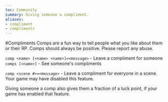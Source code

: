 ```yaml
---
toc: Community
summary: Giving someone a compliment.
aliases:
- compliment
- compliments
---
```

#Compliments
Comps are a fun way to tell people what you like about them or their RP. Comps should always be positive. Please report any abuse.

`comp <name> [<name> <name>]=<message>` - Leave a compliment for someone
`comps [<name>]` - See someone's compliments

`comp <scene #>=<message>` - Leave a compliment for everyone in a scene. Your game may have disabled this feature.

Giving someone a comp also gives them a fraction of a luck point, if your game has enabled that feature.
